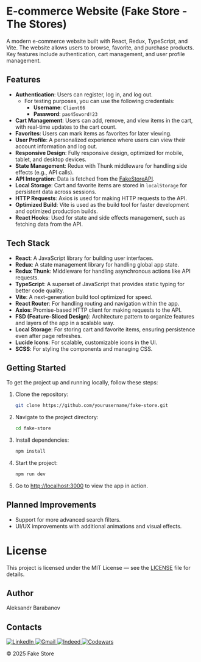 # **E-commerce Website (Fake Store - The Stores)**

A modern e-commerce website built with React, Redux, TypeScript, and Vite. The website allows users to browse, favorite, and purchase products. Key features include authentication, cart management, and user profile management.

## **Features**

- **Authentication**: Users can register, log in, and log out.
  - For testing purposes, you can use the following credentials:
    - **Username**: `Client66`
    - **Password**: `pas45sword!23`
- **Cart Management**: Users can add, remove, and view items in the cart, with real-time updates to the cart count.
- **Favorites**: Users can mark items as favorites for later viewing.
- **User Profile**: A personalized experience where users can view their account information and log out.
- **Responsive Design**: Fully responsive design, optimized for mobile, tablet, and desktop devices.
- **State Management**: Redux with Thunk middleware for handling side effects (e.g., API calls).
- **API Integration**: Data is fetched from the [FakeStoreAPI](https://fakestoreapi.com).
- **Local Storage**: Cart and favorite items are stored in `localStorage` for persistent data across sessions.
- **HTTP Requests**: Axios is used for making HTTP requests to the API.
- **Optimized Build**: Vite is used as the build tool for faster development and optimized production builds.
- **React Hooks**: Used for state and side effects management, such as fetching data from the API.

## **Tech Stack**

- **React**: A JavaScript library for building user interfaces.
- **Redux**: A state management library for handling global app state.
- **Redux Thunk**: Middleware for handling asynchronous actions like API requests.
- **TypeScript**: A superset of JavaScript that provides static typing for better code quality.
- **Vite**: A next-generation build tool optimized for speed.
- **React Router**: For handling routing and navigation within the app.
- **Axios**: Promise-based HTTP client for making requests to the API.
- **FSD (Feature-Sliced Design)**: Architecture pattern to organize features and layers of the app in a scalable way.
- **Local Storage**: For storing cart and favorite items, ensuring persistence even after page refreshes.
- **Lucide Icons**: For scalable, customizable icons in the UI.
- **SCSS**: For styling the components and managing CSS.

## **Getting Started**

To get the project up and running locally, follow these steps:

1. Clone the repository:

   ```bash
   git clone https://github.com/yourusername/fake-store.git
   ```

2. Navigate to the project directory:

   ```bash
   cd fake-store
   ```

3. Install dependencies:

   ```bash
   npm install
   ```

4. Start the project:

   ```bash
   npm run dev
   ```

5. Go to [http://localhost:3000](http://localhost:3000) to view the app in action.

## Planned Improvements

- Support for more advanced search filters.
- UI/UX improvements with additional animations and visual effects.

# License

This project is licensed under the MIT License — see the [LICENSE](LICENSE) file for details.

## Author

Aleksandr Barabanov

## Contacts

<div>
  <a href="https://www.linkedin.com/in/aleksandr-barabanov/">
    <img src="https://img.shields.io/badge/linkedin-%230077B5.svg?style=for-the-badge&logo=linkedin&logoColor=white" alt="LinkedIn"/>
  </a> 
  <a href="mailto:barabanov.codes@gmail.com">
    <img src="https://img.shields.io/badge/Gmail-D14836?style=for-the-badge&logo=gmail&logoColor=white" alt="Gmail"/>
  </a>
  <a href="https://profile.indeed.com/?hl=en_CA&co=CA&from=gnav-notifcenter">
    <img src="https://img.shields.io/badge/indeed-003A9B?style=for-the-badge&logo=indeed&logoColor=white" alt="Indeed"/>
  </a>
  <a href="https://www.codewars.com/users/Aleksandr-Barabanov">
    <img src="https://img.shields.io/badge/Codewars-B1361E?style=for-the-badge&logo=codewars&logoColor=grey" alt="Codewars"/>
  </a>
</div>

© 2025 Fake Store

